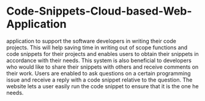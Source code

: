 # Code-Snippets-Cloud-based-Web-Application
application to support the software developers in writing their code projects. This will help saving time in writing out of scope functions and code snippets for their projects and enables users to obtain their snippets in accordance with their needs. This system is also beneficial to developers who would like to share their snippets with others and receive comments on their work. Users are enabled to ask questions on a certain programming issue and receive a reply with a code snippet relative to the question. The website lets a user easily run the code snippet to ensure that it is the one he needs.
